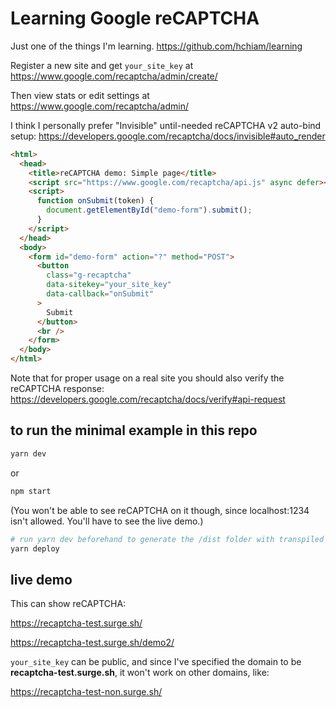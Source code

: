 # Learning Google reCAPTCHA

Just one of the things I'm learning. https://github.com/hchiam/learning

Register a new site and get `your_site_key` at https://www.google.com/recaptcha/admin/create/

Then view stats or edit settings at https://www.google.com/recaptcha/admin/

I think I personally prefer "Invisible" until-needed reCAPTCHA v2 auto-bind setup:
https://developers.google.com/recaptcha/docs/invisible#auto_render

```html
<html>
  <head>
    <title>reCAPTCHA demo: Simple page</title>
    <script src="https://www.google.com/recaptcha/api.js" async defer></script>
    <script>
      function onSubmit(token) {
        document.getElementById("demo-form").submit();
      }
    </script>
  </head>
  <body>
    <form id="demo-form" action="?" method="POST">
      <button
        class="g-recaptcha"
        data-sitekey="your_site_key"
        data-callback="onSubmit"
      >
        Submit
      </button>
      <br />
    </form>
  </body>
</html>
```

Note that for proper usage on a real site you should also verify the reCAPTCHA response: https://developers.google.com/recaptcha/docs/verify#api-request

## to run the minimal example in this repo

```sh
yarn dev
```

or

```sh
npm start
```

(You won't be able to see reCAPTCHA on it though, since localhost:1234 isn't allowed. You'll have to see the live demo.)

```sh
# run yarn dev beforehand to generate the /dist folder with transpiled paths, etc.
yarn deploy
```

## live demo

This can show reCAPTCHA:

https://recaptcha-test.surge.sh/

https://recaptcha-test.surge.sh/demo2/

`your_site_key` can be public, and since I've specified the domain to be **recaptcha-test.surge.sh**, it won't work on other domains, like:

https://recaptcha-test-non.surge.sh/
